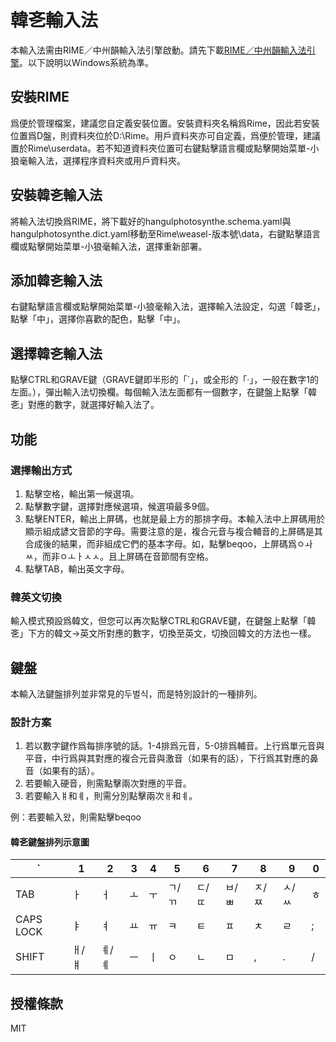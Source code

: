 # 韓㐎輸入法
本輸入法需由RIME／中州韻輸入法引擎啟動。請先下載[RIME／中州韻輸入法引擎](https://rime.im/download)。以下說明以Windows系統為準。
## 安裝RIME
爲便於管理檔案，建議您自定義安裝位置。安裝資料夾名稱爲Rime，因此若安裝位置爲D盤，則資料夾位於D:\Rime。用戶資料夾亦可自定義，爲便於管理，建議置於Rime\userdata。若不知道資料夾位置可右鍵點擊語言欄或點擊開始菜單-小狼毫輸入法，選擇程序資料夾或用戶資料夾。
## 安裝韓㐎輸入法
將輸入法切換爲RIME，將下載好的hangulphotosynthe.schema.yaml與hangulphotosynthe.dict.yaml移動至Rime\weasel-版本號\data，右鍵點擊語言欄或點擊開始菜單-小狼毫輸入法，選擇重新部署。
## 添加韓㐎輸入法
右鍵點擊語言欄或點擊開始菜單-小狼毫輸入法，選擇輸入法設定，勾選「韓㐎」，點擊「中」，選擇你喜歡的配色，點擊「中」。
## 選擇韓㐎輸入法
點擊CTRL和GRAVE鍵（GRAVE鍵即半形的「`」，或全形的「·」，一般在數字1的左面。），彈出輸入法切換欄。每個輸入法左面都有一個數字，在鍵盤上點擊「韓㐎」對應的數字，就選擇好輸入法了。
## 功能
### 選擇輸出方式
1. 點擊空格，輸出第一候選項。
2. 點擊數字鍵，選擇對應候選項，候選項最多9個。
3. 點擊ENTER，輸出上屏碼，也就是最上方的那排字母。本輸入法中上屏碼用於顯示組成諺文音節的字母。需要注意的是，複合元音与複合輔音的上屏碼是其合成後的結果，而非組成它們的基本字母。如，點擊beqoo，上屏碼爲ㅇㅘㅆ，而非ㅇㅗㅏㅅㅅ。且上屏碼在音節間有空格。
4. 點擊TAB，輸出英文字母。
### 韓英文切換
輸入模式預設爲韓文，但您可以再次點擊CTRL和GRAVE鍵，在鍵盤上點擊「韓㐎」下方的韓文→英文所對應的數字，切換至英文，切換回韓文的方法也一樣。
## 鍵盤
本輸入法鍵盤排列並非常見的두벌식，而是特別設計的一種排列。
### 設計方案
1. 若以數字鍵作爲每排序號的話。1-4排爲元音，5-0排爲輔音。上行爲單元音與平音，中行爲與其對應的複合元音與激音（如果有的話），下行爲其對應的鼻音（如果有的話）。
2. 若要輸入硬音，則需點擊兩次對應的平音。
3. 若要輸入ㅒ和ㅖ，則需分別點擊兩次ㅐ和ㅖ。

例：若要輸入왔，則需點擊beqoo

#### 韓㐎鍵盤排列示意圖
|`|1|2|3|4|5|6|7|8|9|0|
|----|----|----|----|----|----|----|----|----|----|----|
|TAB|ㅏ|ㅓ|ㅗ|ㅜ|ㄱ/ㄲ|ㄷ/ㄸ|ㅂ/ㅃ|ㅈ/ㅉ|ㅅ/ㅆ|ㅎ|
|CAPS LOCK|ㅑ|ㅕ|ㅛ|ㅠ|ㅋ|ㅌ|ㅍ|ㅊ|ㄹ|;|
|SHIFT|ㅐ/ㅒ|ㅖ/ㅖ|ㅡ|ㅣ|ㅇ|ㄴ|ㅁ|,|.|/|
## 授權條款
MIT
